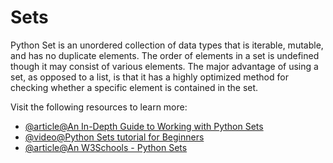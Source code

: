 # Sets

Python Set is an unordered collection of data types that is iterable, mutable, and has no duplicate elements. The order of elements in a set is undefined though it may consist of various elements. The major advantage of using a set, as opposed to a list, is that it has a highly optimized method for checking whether a specific element is contained in the set.

Visit the following resources to learn more:

- [@article@An In-Depth Guide to Working with Python Sets](https://learnpython.com/blog/python-sets/)
- [@video@Python Sets tutorial for Beginners](https://www.youtube.com/watch?v=t9j8lCUGZXo)
- [@article@An W3Schools - Python Sets](https://www.w3schools.com/python/python_sets.asp)
